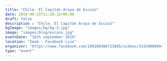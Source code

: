 ```yaml
---
title: "Chile. El Capitán Araya de Escazú"
date: 2019-09-25T11:28:32+06:00
draft: false
description : "Chile. El Capitán Araya de Escazú"
bgImage: "images/bg/bg-3.jpg"
image: "images/blog/escazu.jpg"
eventDate: "16th september 2019"
location: "Zoom - Facebook Live"
organizer: "https://www.facebook.com/100160306723885/videos/314200089942641"
type: "event"
---
```


